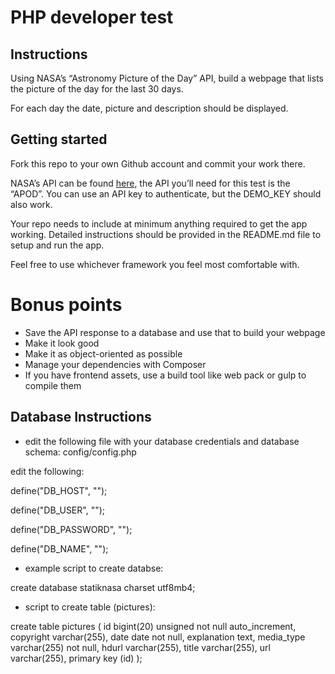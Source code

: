 # PHP developer test
## Instructions
Using NASA’s “Astronomy Picture of the Day” API, build a webpage that lists the picture of the day for the last 30 days.

For each day the date, picture and description should be displayed.

## Getting started
Fork this repo to your own Github account and commit your work there.

NASA’s API can be found [here](https://api.nasa.gov/#apod), the API you’ll need for this test is the “APOD”. You can use an API key to authenticate, but the DEMO_KEY should also work.

Your repo needs to include at minimum anything required to get the app working. Detailed instructions should be provided in the README.md file to setup and run the app.

Feel free to use whichever framework you feel most comfortable with.

# Bonus points
- Save the API response to a database and use that to build your webpage
- Make it look good
- Make it as object-oriented as possible
- Manage your dependencies with Composer
- If you have frontend assets, use a build tool like web pack or gulp to compile them


## Database Instructions
- edit the following file with your database credentials and database schema: config/config.php

edit the following:

define("DB_HOST", "");

define("DB_USER", "");

define("DB_PASSWORD", "");

define("DB_NAME", "");
    
- example script to create databse:

create database statiknasa charset utf8mb4;

- script to create table (pictures):

create table pictures ( 
    id bigint(20) unsigned not null auto_increment, 
    copyright varchar(255), 
    date date not null, 
    explanation text, 
    media_type varchar(255) not null, 
    hdurl varchar(255), 
    title varchar(255), 
    url varchar(255), 
    primary key (id) 
    );